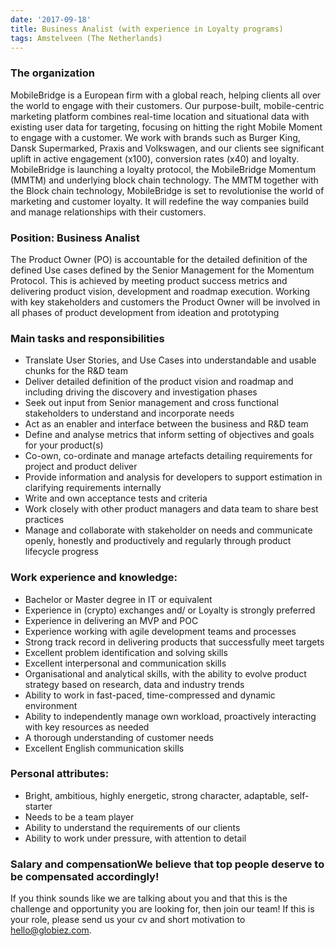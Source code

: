 ```yaml
---
date: '2017-09-18'
title: Business Analist (with experience in Loyalty programs)
tags: Amstelveen (The Netherlands)
---
```

### The organization
MobileBridge is a European firm with a global reach, helping clients all over the world to engage with their customers. Our purpose-built, mobile-centric marketing platform combines real-time location and situational data with existing user data for targeting, focusing on hitting the right Mobile Moment to engage with a customer. We work with brands such as Burger King, Dansk Supermarked, Praxis and Volkswagen, and our clients see significant uplift in active engagement (x100), conversion rates (x40) and loyalty.
MobileBridge is launching a loyalty protocol, the MobileBridge Momentum (MMTM) and underlying block chain technology. The MMTM together with the Block chain technology, MobileBridge is set to revolutionise the world of marketing and customer loyalty. It will redefine the way companies build and manage relationships with their customers.

### Position: Business Analist
The Product Owner (PO) is accountable for the detailed definition of the defined Use cases defined by the Senior Management for the Momentum Protocol.
This is achieved by meeting product success metrics and delivering product vision, development and roadmap execution.
Working with key stakeholders and customers the Product Owner will be involved in all phases of product development from ideation and prototyping
### Main tasks and responsibilities
* Translate User Stories, and Use Cases into understandable and usable chunks for the R&D team
* Deliver detailed definition of the product vision and roadmap and including driving the discovery and investigation phases
* Seek out input from Senior management and cross functional stakeholders to understand and incorporate needs
* Act as an enabler and interface between the business and R&D team
* Define and analyse metrics that inform setting of objectives and goals for your product(s)
* Co-own, co-ordinate and manage artefacts detailing requirements for project and product deliver
* Provide information and analysis for developers to support estimation in clarifying requirements internally
* Write and own acceptance tests and criteria
* Work closely with other product managers and data team to share best practices
* Manage and collaborate with stakeholder on needs and communicate openly, honestly and productively and regularly through product lifecycle progress

### Work experience and knowledge:
* Bachelor or Master degree in IT or equivalent
* Experience in (crypto) exchanges and/ or Loyalty is strongly preferred
* Experience in delivering an MVP and POC
* Experience working with agile development teams and processes
* Strong track record in delivering products that successfully meet targets
* Excellent problem identification and solving skills
* Excellent interpersonal and communication skills
* Organisational and analytical skills, with the ability to evolve product strategy based on research, data and industry trends
* Ability to work in fast-paced, time-compressed and dynamic environment
* Ability to independently manage own workload, proactively interacting with key resources as needed
* A thorough understanding of customer needs
* Excellent English communication skills

### Personal attributes:
* Bright, ambitious, highly energetic, strong character, adaptable, self-starter
* Needs to be a team player
* Ability to understand the requirements of our clients
* Ability to work under pressure, with attention to detail 

### Salary and compensationWe believe that top people deserve to be compensated accordingly!
If you think sounds like we are talking about you and that this is the challenge and opportunity you are looking for, then join our team!
If this is your role, please send us your cv and short motivation to hello@globiez.com.
